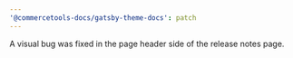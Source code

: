 ```yaml
---
'@commercetools-docs/gatsby-theme-docs': patch
---
```


A visual bug was fixed in the page header side of the release notes page.
